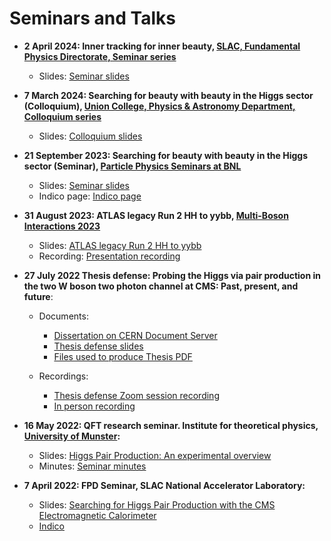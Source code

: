 # Seminars and Talks

- **2 April 2024: Inner tracking for inner beauty, [SLAC, Fundamental Physics Directorate, Seminar series](https://indico.slac.stanford.edu/event/8828/)** <br /> 

  - Slides: <a href="../Documents/2_April_2024_InnerTrackingForInnerBeauty.pdf" target="_blank">Seminar slides</a> <br />

- **7 March 2024: Searching for beauty with beauty in the Higgs sector (Colloquium), [Union College, Physics & Astronomy Department, Colloquium series](https://www.union.edu/physics-and-astronomy/colloquium-series)** <br /> 

  - Slides: <a href="../Documents/7_March_2024_Searching_For_Beauty_With_Beauty_In_The_Higgs_Sector.pdf" target="_blank">Colloquium slides</a> <br />

- **21 September 2023: Searching for beauty with beauty in the Higgs sector (Seminar), [Particle Physics Seminars at BNL](https://indico.bnl.gov/event/20453/)** <br /> 

  - Slides: <a href="../Documents/7_March_2024_Searching_For_Beauty_With_Beauty_In_The_Higgs_Sector_Seminar.pdf" target="_blank">Seminar slides</a> <br />
  - Indico page: <a href="https://indico.bnl.gov/event/20453/" target="_blank">Indico page</a> <br />

- **31 August 2023: ATLAS legacy Run 2 HH to yybb, [Multi-Boson Interactions 2023](https://indico.cern.ch/event/1263917/timetable/?view=standard)** <br /> 

  - Slides: <a href="https://indico.cern.ch/event/1263917/contributions/5475488/attachments/2706665/4700853/August_2023_MBI_yybb.pdf" target="_blank">ATLAS legacy Run 2 HH to yybb</a> <br />
  - Recording: <a href="https://indico.cern.ch/event/1263917/contributions/5475488/attachments/2706665/4700853/August_2023_MBI_yybb.pdf" target="_blank">Presentation recording</a> <br />

- **27 July 2022 Thesis defense: Probing the Higgs via pair production in the two W boson two photon channel at CMS: Past, present, and future**: <br /> 

  - Documents: <br /> 
    - <a href="http://cds.cern.ch/record/2824863" target="_blank">Dissertation on CERN Document Server</a> <br />
    - <a href="../Documents/Thesis/27_July_2022_Abraham_Tishelman_Charny_Thesis_Defense.pdf" target="_blank">Thesis defense slides</a> <br />
    - <a href="https://github.com/atishelmanch/Thesis" target="_blank">Files used to produce Thesis PDF</a> <br />
  
  - Recordings: <br /> 
    - <a href="https://www.youtube.com/watch?v=jSFuoSsFUSE" target="_blank">Thesis defense Zoom session recording</a> <br />
    - <a href="https://www.youtube.com/watch?v=iuks4KnG5Qg&t=0s" target="_blank">In person recording</a> <br />

- **16 May 2022: QFT research seminar. Institute for theoretical physics, [University of Munster](https://www.uni-muenster.de/Physik.TP/en/teaching/courses/research_seminar_quantum_field_theory_ss2022.html):** <br /> 

  - Slides: <a href="../Documents/16_May_2022_Higgs_Pair_Production_An_Experimental_Overview.pdf" target="_blank">Higgs Pair Production: An experimental overview</a> <br />
  - Minutes: [Seminar minutes](../Documents/Munster_Seminar_Minutes.md)
  
- **7 April 2022: FPD Seminar, SLAC National Accelerator Laboratory:** <br /> 

  - Slides: [Searching for Higgs Pair Production with the CMS Electromagnetic Calorimeter](https://indico.slac.stanford.edu/event/7185/attachments/1571/4122/7_April_2022_Abraham_Tishelman_Charny_SLAC_Seminar.pdf) <br />
  - [Indico](https://indico.slac.stanford.edu/event/7185/)
